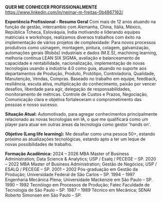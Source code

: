**QUER ME CONHECER PROFISSIONALMENTE**
https://www.linkedin.com/in/neimar-m-freitas-0b4867162/

**Experiência Profissional - Resumo Geral**
Com mais de 12 anos atuando na função de gestão, intercambio com Alemanha, China, Itália, México, República Tcheca, Eslováquia, Índia motivando e liderando equipes matriciais e workshops, realizamos diversos trabalhos com êxito na implementação de vários projetos de complexidade: Para novos processos produtivos como usinagem, montagem, pintura, colagem, galvanização, automações gerais (Robôs) industriais e dados (M.E.S), machining learning, melhoria contínua LEAN SIX SIGMA, avaliação e balanceamento de capacidade e rentabilidade, nacionalização, implementação de novas tecnologias usando a indústria 4.0 como guia, atuando no suporte aos departamentos de Produção, Produto, Protótipo, Controladoria, Qualidade, Manutenção, Vendas, Compras. Baseado no trabalho em equipe, feedback, resiliência, escuta ativa, multiplicação do conhecimento, paixão por vencer desafios, liberdade para agir, delegação de responsabilidades, monitoramento de métricas. Controle de Custos e Prazos, Negociação, Comunicação clara e objetiva fortaleceram o comprometimento das pessoas e nosso sucesso.

**Situação Atual:**
Automotivado, para agregar conhecimentos principalmente relacionado as novas tecnologias em IA, o que me qualificará como um player para atuar em outras áreas da tecnologia como gestor 'hands on'.

**Objetivo (Long life learning):**
Me desafiar como uma pessoa 50+, estando próximo as atualizações tecnológicas, estando apto a ter um leque de novas possibilidades de trabalho.

**Formação Acadêmica:**
2024 – 2026 MBA Master of Business Administration; Data Science & Analytics; USP / Esalq / PECEGE – SP.
2020 – 2022 MBA Master of Business Administration; Gestão de Negócios; USP / ESALQ / PECEGE – SP.
2001 – 2002 Pós-graduação em Gestão da Produção; Universidade Federal de São Carlos – SP.
1994 – 1997 Engenharia Mecânica Plena; Universidade Mackenzie em São Paulo – SP.
1990 – 1992 Tecnólogo em Processos de Produção; Fatec Faculdade de Tecnologia de São Paulo – SP.
1987 – 1989 Técnico em Mecânica; SENAI Roberto Simonsen em São Paulo – SP.
